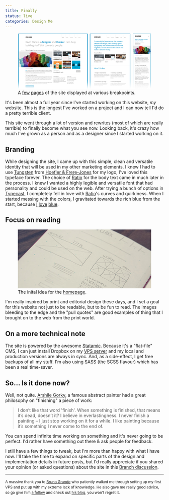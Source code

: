 ```yaml
---
title: Finally
status: live
categories: Design Me
---
```


<figure>
	<img src="/assets/articles/finally/screenshots-2.jpg" alt="A few pages of the site at various breakpoints">
	<figcaption>A <a href="/">few</a> <a href="/portfolio">pages</a> of the site displayed at various breakpoints.</figcaption>
</figure>

It's been almost a full year since I've started working on this website, *my* website. This is the longest I've worked on a project and I can now tell I'd do a pretty terrible client.

This site went through a lot of version and rewrites (most of which are really terrible) to finally become what you see now. Looking back, it's crazy how much I've grown as a person and as a designer since I started working on it.

## Branding

While designing the site, I came up with this simple, clean and versatile identity that will be used in my other marketing elements. I knew I had to use [Tungsten](http://www.typography.com/fonts/font_overview.php?productLineID=100035) from [Hoefler & Frere-Jones](http://www.typography.com/) for my logo, I've loved this typeface forever. The choice of [Ratio](https://typekit.com/fonts/ratio) for the body text came in much later in the process. I knew I wanted a highly legible and versatile font that had personality and could be used on the web. After trying a bunch of options in [Typecast](http://typecast.com), I completely fell in love with [Ratio](https://typekit.com/fonts/ratio)'s curves and quirkiness. When I started messing with the colors, I gravitated towards the rich blue from the start, because [I](http://dribbble.com/shots/860105-Updated-JAM) [love](http://dribbble.com/shots/860102-En-Savoir-Plus) [blue](http://dribbble.com/shots/840093-Toutes-les-plateformes).

<!--more-->

## Focus on reading

<figure class="flush">
	<img src="/assets/articles/finally/homepage-sketch.jpg" alt="A sketch of the homepage">
	<figcaption>The inital idea for the <a href="/">homepage</a>.</figcaption>
</figure>

I'm really inspired by print and editorial design these days, and I set a goal for this website not just to be readable, but to be fun to read. The images bleeding to the edge and the "pull quotes" are good examples of thing that I brought on to the web from the print world.

## On a more technical note

The site is powered by the awesome [Statamic](http://statamic.com). Because it's a "flat-file" CMS, I can just install Dropbox on my [VPS server](http://sales.fliphost.net/aff.php?aff=036) and my local and production versions are always in sync. And, as a side-effect, I get free backups of all my stuff. I'm also using SASS (the SCSS flavour) which has been a real time-saver.

## So... Is it done now?

Well, not quite. [Arshile Gorky](http://en.wikiquote.org/wiki/Arshile_Gorky), a famous abstract painter had a great philosophy on "finishing" a piece of work:

> I don’t like that word 'finish'. When something is finished, that means it’s dead, doesn’t it? I believe in everlastingness. I never finish a painting – I just stop working on it for a while. I like painting because it’s something I never come to the end of.

You can spend infinite time working on something and it's never going to be perfect. I'd rather have something out there & ask people for feedback.

I still have a few things to tweak, but I'm more than happy with what I have now. I'll take the time to expand on specific parts of the design and implementation details in future posts, but I'd really appreciate if you shared your opinion (or asked questions) about the site in this [Branch discussion](http://branch.com/b/kevinclark-ca-is-finally-live).

---

<small>A massive thank you to <a href="http://brunogrande.me">Bruno Grande</a> who patiently walked me through setting up my first VPS and put up with my extreme lack of knowledge. He also gave me really good advice, so go give him <a href="https://twitter.com/grandebruno">a follow</a> and check out <a href="http://brunogrande.me">his blog</a>, you won't regret it.</small>